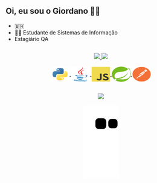 ## Oi, eu sou o Giordano 🧑🏻

- 🇧🇷
- 🧑‍🎓 Estudante de Sistemas de Informação
- Estagiário QA

##

<div align="center">
  <a href="https://github.com/GiordanoFerreira">
  <img height="160em" src="https://github-readme-stats.vercel.app/api?username=GiordanoFerreira&show_icons=true&theme=dark&include_all_commits=true&count_private=true"/>
  <img height="160em" src="https://github-readme-stats.vercel.app/api/top-langs/?username=GiordanoFerreira&layout=compact&langs_count=7&theme=dark"/>

  <div style="display: inline_block"><br>
  <img align="center" alt="Giordano-Python" height="40" width="50" src="https://raw.githubusercontent.com/devicons/devicon/master/icons/python/python-original.svg">
  <img align="center" alt="Giordano-Java" height="40" width="50" src="https://raw.githubusercontent.com/devicons/devicon/master/icons/java/java-original.svg">
  <img align="center" alt="Giordano-Js" height="40" width="50" src="https://raw.githubusercontent.com/devicons/devicon/master/icons/javascript/javascript-original.svg">
  <img align="center" alt="Giordano-Spring" height="40" width="50" src="https://raw.githubusercontent.com/devicons/devicon/master/icons/spring/spring-original.svg">
  <img align="center" alt="Giordano-postman" height="40" width="50" src="https://raw.githubusercontent.com/devicons/devicon/master/icons/postman/postman-original.svg">
</div>
    
##
    
<div> 
  <a href="https://www.linkedin.com/in/giordano-palmezano-90585b222/" target="_blank"><img src="https://img.shields.io/badge/-LinkedIn-%230077B5?style=for-the-badge&logo=linkedin&logoColor=white"target="_blank"></a>
</div> 
  
![Snake animation](https://github.com/GiordanoFerreira/GiordanoFerreira/blob/output/github-contribution-grid-snake.svg)

